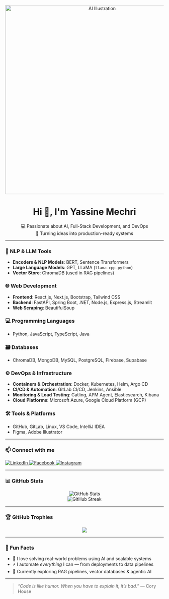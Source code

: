 <p align="center">
  <img src="https://raw.githubusercontent.com/mishig25/mishig25/master/assets/gpt-ai-illustration.png" alt="AI Illustration" width="600"/>
</p>

<h1 align="center">Hi 👋, I'm Yassine Mechri</h1>
<p align="center">
  💻 Passionate about AI, Full-Stack Development, and DevOps<br>
  🚀 Turning ideas into production-ready systems
</p>

---

### 🧠 NLP & LLM Tools
- **Encoders & NLP Models**: BERT, Sentence Transformers  
- **Large Language Models**: GPT, LLaMA (`llama-cpp-python`)  
- **Vector Store**: ChromaDB (used in RAG pipelines)

### 🌐 Web Development
- **Frontend**: React.js, Next.js, Bootstrap, Tailwind CSS  
- **Backend**: FastAPI, Spring Boot, .NET, Node.js, Express.js, Streamlit  
- **Web Scraping**: BeautifulSoup  

### 💻 Programming Languages
- Python, JavaScript, TypeScript, Java

### 🗃️ Databases
- ChromaDB, MongoDB, MySQL, PostgreSQL, Firebase, Supabase

### ⚙️ DevOps & Infrastructure
- **Containers & Orchestration**: Docker, Kubernetes, Helm, Argo CD  
- **CI/CD & Automation**: GitLab CI/CD, Jenkins, Ansible  
- **Monitoring & Load Testing**: Gatling, APM Agent, Elasticsearch, Kibana  
- **Cloud Platforms**: Microsoft Azure, Google Cloud Platform (GCP)  

### 🛠️ Tools & Platforms
- GitHub, GitLab, Linux, VS Code, IntelliJ IDEA  
- Figma, Adobe Illustrator

---

### 📫 Connect with me

<p align="left">
  <a href="https://www.linkedin.com/in/yassinemechri/" target="_blank">
    <img alt="LinkedIn" src="https://img.shields.io/badge/LinkedIn-%230077B5.svg?&style=for-the-badge&logo=linkedin&logoColor=white" />
  </a>
  <a href="https://www.facebook.com/yassinemechri" target="_blank">
    <img alt="Facebook" src="https://img.shields.io/badge/Facebook-%231877F2.svg?&style=for-the-badge&logo=facebook&logoColor=white" />
  </a>
  <a href="https://www.instagram.com/yassinemechri" target="_blank">
    <img alt="Instagram" src="https://img.shields.io/badge/Instagram-%23E4405F.svg?&style=for-the-badge&logo=instagram&logoColor=white" />
  </a>
</p>

---

### 📊 GitHub Stats

<p align="center">
  <img src="https://github-readme-stats.vercel.app/api?username=yassinemechri&show_icons=true&theme=radical" alt="GitHub Stats" />
  <br />
  <img src="https://github-readme-streak-stats.herokuapp.com/?user=yassinemechri&theme=radical" alt="GitHub Streak" />
</p>

---

### 🏆 GitHub Trophies

<p align="center">
  <img src="https://github-profile-trophy.vercel.app/?username=yassinemechri&theme=radical&no-frame=true&column=4" />
</p>

---

### 🎯 Fun Facts

- 🧩 I love solving real-world problems using AI and scalable systems  
- ⚡ I automate *everything* I can — from deployments to data pipelines  
- 🌱 Currently exploring RAG pipelines, vector databases & agentic AI

---

> *“Code is like humor. When you have to explain it, it’s bad.”* — Cory House
